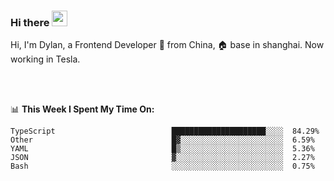 ### Hi there <img src="https://media.giphy.com/media/hvRJCLFzcasrR4ia7z/giphy.gif" width="25px">

<!-- ![visitors](https://visitor-badge.glitch.me/badge?page_id=dislfyer.dislfyer) -->

Hi, I'm Dylan, a Frontend Developer 🚀 from China, 🏠 base in shanghai. Now working in Tesla.

<br/>
<br/>

📊 **This Week I Spent My Time On:**


<!--START_SECTION:waka-->

```text
TypeScript                          █████████████████████░░░░  84.29%
Other                               █▓░░░░░░░░░░░░░░░░░░░░░░░  6.59%
YAML                                █▒░░░░░░░░░░░░░░░░░░░░░░░  5.36%
JSON                                ▓░░░░░░░░░░░░░░░░░░░░░░░░  2.27%
Bash                                ░░░░░░░░░░░░░░░░░░░░░░░░░  0.75%
```

<!--END_SECTION:waka-->

<!--
**About Me:**
 -->
